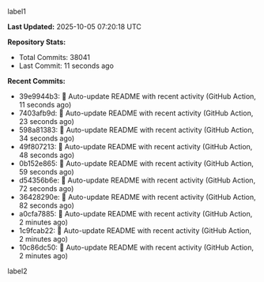 
label1 
<!-- ACTIVITY_START -->
**Last Updated:** 2025-10-05 07:20:18 UTC

**Repository Stats:**
- Total Commits: 38041
- Last Commit: 11 seconds ago

**Recent Commits:**
- 39e9944b3: 🤖 Auto-update README with recent activity (GitHub Action, 11 seconds ago)
- 7403afb9d: 🤖 Auto-update README with recent activity (GitHub Action, 23 seconds ago)
- 598a81383: 🤖 Auto-update README with recent activity (GitHub Action, 34 seconds ago)
- 49f807213: 🤖 Auto-update README with recent activity (GitHub Action, 48 seconds ago)
- 0b152e865: 🤖 Auto-update README with recent activity (GitHub Action, 59 seconds ago)
- d54356b6e: 🤖 Auto-update README with recent activity (GitHub Action, 72 seconds ago)
- 36428290e: 🤖 Auto-update README with recent activity (GitHub Action, 82 seconds ago)
- a0cfa7885: 🤖 Auto-update README with recent activity (GitHub Action, 2 minutes ago)
- 1c9fcab22: 🤖 Auto-update README with recent activity (GitHub Action, 2 minutes ago)
- 10c86dc50: 🤖 Auto-update README with recent activity (GitHub Action, 2 minutes ago)
<!-- ACTIVITY_END -->

label2
